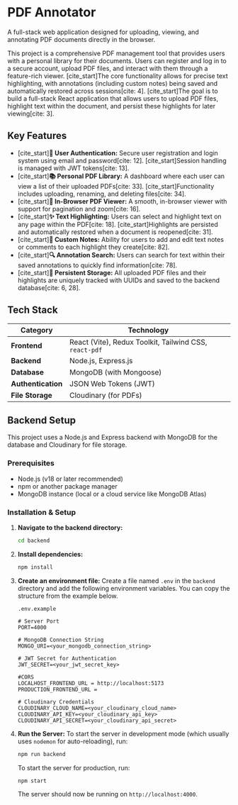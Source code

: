 # PDF Annotator

A full-stack web application designed for uploading, viewing, and annotating PDF documents directly in the browser.

This project is a comprehensive PDF management tool that provides users with a personal library for their documents. Users can register and log in to a secure account, upload PDF files, and interact with them through a feature-rich viewer. [cite_start]The core functionality allows for precise text highlighting, with annotations (including custom notes) being saved and automatically restored across sessions[cite: 4]. [cite_start]The goal is to build a full-stack React application that allows users to upload PDF files, highlight text within the document, and persist these highlights for later viewing[cite: 3].

## Key Features

* [cite_start]**🔐 User Authentication:** Secure user registration and login system using email and password[cite: 12]. [cite_start]Session handling is managed with JWT tokens[cite: 13].
* [cite_start]**📚 Personal PDF Library:** A dashboard where each user can view a list of their uploaded PDFs[cite: 33]. [cite_start]Functionality includes uploading, renaming, and deleting files[cite: 34].
* [cite_start]**📄 In-Browser PDF Viewer:** A smooth, in-browser viewer with support for pagination and zoom[cite: 16].
* [cite_start]**✨ Text Highlighting:** Users can select and highlight text on any page within the PDF[cite: 18]. [cite_start]Highlights are persisted and automatically restored when a document is reopened[cite: 31].
* [cite_start]**📝 Custom Notes:** Ability for users to add and edit text notes or comments to each highlight they create[cite: 82].
* [cite_start]**🔍 Annotation Search:** Users can search for text within their saved annotations to quickly find information[cite: 78].
* [cite_start]**💾 Persistent Storage:** All uploaded PDF files and their highlights are uniquely tracked with UUIDs and saved to the backend database[cite: 6, 28].

## Tech Stack

| Category           | Technology                               |
| ------------------ | ---------------------------------------- |
| **Frontend** | React (Vite), Redux Toolkit, Tailwind CSS, `react-pdf` |
| **Backend** | Node.js, Express.js                       |
| **Database** | MongoDB (with Mongoose)                   |
| **Authentication** | JSON Web Tokens (JWT)                     |
| **File Storage** | Cloudinary (for PDFs)                    |

## Backend Setup

This project uses a Node.js and Express backend with MongoDB for the database and Cloudinary for file storage.

### Prerequisites

* Node.js (v18 or later recommended)
* npm or another package manager
* MongoDB instance (local or a cloud service like MongoDB Atlas)

### Installation & Setup

1.  **Navigate to the backend directory:**
    ```bash
    cd backend
    ```

2.  **Install dependencies:**
    ```bash
    npm install
    ```

3.  **Create an environment file:**
    Create a file named `.env` in the `backend` directory and add the following environment variables. You can copy the structure from the example below.

    `.env.example`
    ```
    # Server Port
    PORT=4000

    # MongoDB Connection String
    MONGO_URI=<your_mongodb_connection_string>

    # JWT Secret for Authentication
    JWT_SECRET=<your_jwt_secret_key>

    #CORS
    LOCALHOST_FRONTEND_URL = http://localhost:5173
    PRODUCTION_FRONTEND_URL =

    # Cloudinary Credentials
    CLOUDINARY_CLOUD_NAME=<your_cloudinary_cloud_name>
    CLOUDINARY_API_KEY=<your_cloudinary_api_key>
    CLOUDINARY_API_SECRET=<your_cloudinary_api_secret>
    ```

4.  **Run the Server:**
    To start the server in development mode (which usually uses `nodemon` for auto-reloading), run:
    ```bash
    npm run backend
    
    ```
    
    To start the server for production, run:
    ```bash
    npm start
    ```
    The server should now be running on `http://localhost:4000`.
